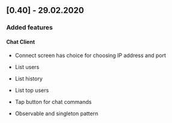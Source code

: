 ## [0.40] - 29.02.2020

### Added features

#### Chat Client
- Connect screen has choice for choosing IP address and port
- List users
- List history
- List top users
- Tap button for chat commands

- Observable and singleton pattern



